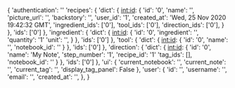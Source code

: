 {
    'authentication': ''
    'recipes': {
        'dict': {
            <int:id>: {
                'id': '0',
                'name': '',
                'picture_url': '',
                'backstory': '',
                'user_id': '1',
                'created_at': 'Wed, 25 Nov 2020 19:42:32 GMT',
                'ingredient_ids': ['0'],
                'tool_ids': ['0'],
                'direction_ids': ['0'],
            }
        },
        'ids': ['0']
    },
    'ingredient': {
        'dict': {
            <int:id>: {
                'id': '0',
                'ingredient': '',
                'quantity': '1'
                'unit': '',
            }
        },
        'ids': ['0']
    },
    'tool': {
        'dict': {
            <int:id>: {
                'id': '0',
                'name': '',
                'notebook_id': ''
            }
        },
        'ids': ['0']
    },
    'direction': {
        'dict': {
            <int:id>: {
                'id': '0',
                'name': 'My Note',
                'step_number': '1',
                'recipe_id': '1'
                'tag_ids': [],
                'notebook_id': ''
            }
        },
        'ids': ['0']
    },
    'ui': {
        'current_notebook': '',
        'current_note': '',
        'current_tag': '',
        'display_tag_panel': False
    },
    'user': {
        'id': '',
        'username': '',
        'email': '',
        'created_at': '',
    },
}
